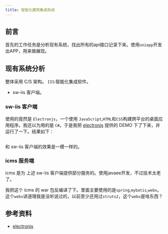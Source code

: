 ```yaml
---
title: 智能化建筑集成系统
---
```


## 前言
首先的工作任务是分析现有系统，找出所有的api接口记录下来。使用`uniapp`开发出APP，用来做展现。

## 现有系统分析
整体采用 C/S 架构。
`IIS`:智能化集成软件。

- sw-iis 客户端。

### sw-iis 客户端
使用的竟然是 `Electronjs`，一个使用 `JavaScript`,`HTML`和`CSS`构建跨平台的桌面应用程序。我还以为用的是 `C#`。于是我把 [electronjs](https://www.electronjs.org/) 提供的 DEMO 下了下来，并运行了一下。结果如下：

<img :src="$withBase('/others/work/electronjs.jpg')">

和 sw-iis 客户端的效果是一模一样的。

### icms 服务端
icms 是为 上述 sw-iis 客户端提供部分服务的。使用javaee开发，不过技术太老了。

我把这个 icms 的 war 包反编译了下。里面主要使用的是`spring`,`mybatis`,`webx`。这个`webx`讲道理我是没听说过的，以前至少还用过`struts2`，这个`webx`是啥东西？

## 参考资料
- [electronjs](https://www.electronjs.org/)
